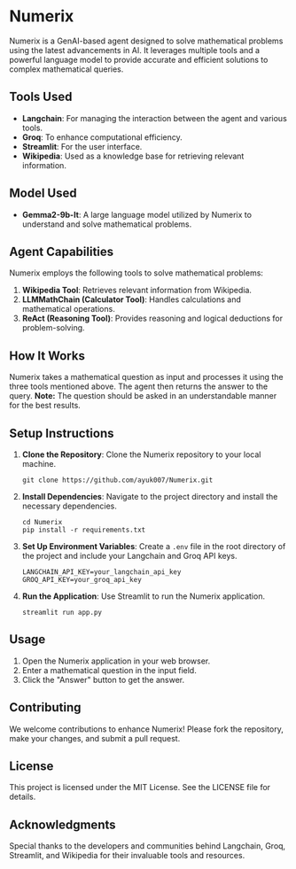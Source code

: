 <h1>Numerix</h1>

<p>Numerix is a GenAI-based agent designed to solve mathematical problems using the latest advancements in AI. It leverages multiple tools and a powerful language model to provide accurate and efficient solutions to complex mathematical queries.</p>

<h2>Tools Used</h2>
<ul>
    <li><strong>Langchain</strong>: For managing the interaction between the agent and various tools.</li>
    <li><strong>Groq</strong>: To enhance computational efficiency.</li>
    <li><strong>Streamlit</strong>: For the user interface.</li>
    <li><strong>Wikipedia</strong>: Used as a knowledge base for retrieving relevant information.</li>
</ul>

<h2>Model Used</h2>
<ul>
    <li><strong>Gemma2-9b-It</strong>: A large language model utilized by Numerix to understand and solve mathematical problems.</li>
</ul>

<h2>Agent Capabilities</h2>

<p>Numerix employs the following tools to solve mathematical problems:</p>
<ol>
    <li><strong>Wikipedia Tool</strong>: Retrieves relevant information from Wikipedia.</li>
    <li><strong>LLMMathChain (Calculator Tool)</strong>: Handles calculations and mathematical operations.</li>
    <li><strong>ReAct (Reasoning Tool)</strong>: Provides reasoning and logical deductions for problem-solving.</li>
</ol>

<h2>How It Works</h2>

<p>Numerix takes a mathematical question as input and processes it using the three tools mentioned above. The agent then returns the answer to the query. <strong>Note:</strong> The question should be asked in an understandable manner for the best results.</p>

<h2>Setup Instructions</h2>
<ol>
    <li><strong>Clone the Repository</strong>: Clone the Numerix repository to your local machine.
        <pre><code>git clone https://github.com/ayuk007/Numerix.git</code></pre>
    </li>
    <li><strong>Install Dependencies</strong>: Navigate to the project directory and install the necessary dependencies.
        <pre><code>cd Numerix
pip install -r requirements.txt</code></pre>
    </li>
    <li><strong>Set Up Environment Variables</strong>: Create a <code>.env</code> file in the root directory of the project and include your Langchain and Groq API keys.
        <pre><code>LANGCHAIN_API_KEY=your_langchain_api_key
GROQ_API_KEY=your_groq_api_key</code></pre>
    </li>
    <li><strong>Run the Application</strong>: Use Streamlit to run the Numerix application.
        <pre><code>streamlit run app.py</code></pre>
    </li>
</ol>

<h2>Usage</h2>
<ol>
    <li>Open the Numerix application in your web browser.</li>
    <li>Enter a mathematical question in the input field.</li>
    <li>Click the "Answer" button to get the answer.</li>
</ol>

<h2>Contributing</h2>

<p>We welcome contributions to enhance Numerix! Please fork the repository, make your changes, and submit a pull request.</p>

<h2>License</h2>

<p>This project is licensed under the MIT License. See the LICENSE file for details.</p>

<h2>Acknowledgments</h2>

<p>Special thanks to the developers and communities behind Langchain, Groq, Streamlit, and Wikipedia for their invaluable tools and resources.</p>
